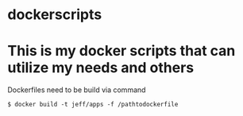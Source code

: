 # dockerscripts
# This is my docker scripts that can utilize my needs and others
Dockerfiles need to be build via command 
```
$ docker build -t jeff/apps -f /pathtodockerfile 
```
